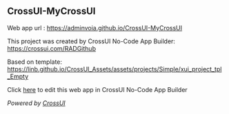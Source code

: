 ## CrossUI-MyCrossUI
Web app url : https://adminvoia.github.io/CrossUI-MyCrossUI

This project was created by CrossUI No-Code App Builder: https://crossui.com/RADGithub

Based on template: https://linb.github.io/CrossUI_Assets/assets/projects/Simple/xui_project_tpl_Empty

Click [here](https://crossui.com/RADGithub/#!from=github&owner=adminvoia&repo=CrossUI-MyCrossUI) to edit this web app in CrossUI No-Code App Builder

<i>Powered by [CrossUI](https://crossui.com)</i>
